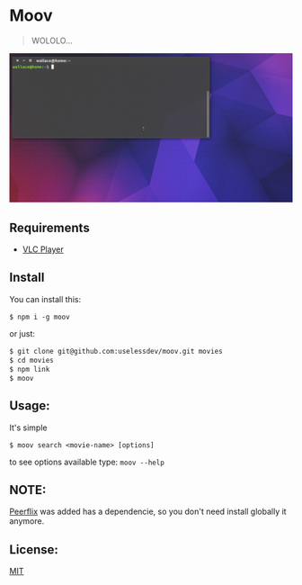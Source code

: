# Moov

> WOLOLO...

![Using](use.gif "Using")

## Requirements

- [VLC Player][1]

## Install

You can install this:


```
$ npm i -g moov
```

or just:

```
$ git clone git@github.com:uselessdev/moov.git movies
$ cd movies
$ npm link
$ moov
```

## Usage:

It's simple

```
$ moov search <movie-name> [options]
```

to see options available type: `moov --help`

## NOTE:

[Peerflix][1] was added has a dependencie, so you don't need install globally 
it anymore.

## License:

[MIT][3]

[1]: https://github.com/mafintosh/peerflix "Peerflix: The Salvation of the world"
[2]: http://www.videolan.org/vlc/ "VLC Player :3"
[3]: https://github.com/uselessdev/moov/blob/master/LICENSE "License"
